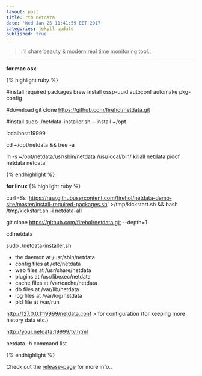 ```yaml
---
layout: post
title: rtm netdata
date: 'Wed Jan 25 11:41:59 EET 2017'
categories: jekyll update
published: true
---
```

> i'll share beauty & modern real time monitoring tool..

-----
**for mac osx**

{% highlight ruby %}

#install required packages
brew install ossp-uuid autoconf automake pkg-config

#download
git clone https://github.com/firehol/netdata.git

#install
sudo ./netdata-installer.sh --install ~/opt

localhost:19999

cd ~/opt/netdata && tree -a

ln -s  ~/opt/netdata/usr/sbin/netdata /usr/local/bin/
    killall netdata
    pidof netdata
    netdata


{% endhighlight %}

**for linux**
{% highlight ruby %}

curl -Ss 'https://raw.githubusercontent.com/firehol/netdata-demo-site/master/install-required-packages.sh' >/tmp/kickstart.sh && bash /tmp/kickstart.sh -i netdata-all

git clone https://github.com/firehol/netdata.git --depth=1

cd netdata

sudo ./netdata-installer.sh

   - the daemon    at /usr/sbin/netdata
   - config files  at /etc/netdata
   - web files     at /usr/share/netdata
   - plugins       at /usr/libexec/netdata
   - cache files   at /var/cache/netdata
   - db files      at /var/lib/netdata
   - log files     at /var/log/netdata
   - pid file      at /var/run



http://127.0.0.1:19999/netdata.conf > for configuration (for keeping more history data etc.)

http://your.netdata:19999/tv.html

netdata -h command list

{% endhighlight %}



Check out the [release-page] for more info..

[release-page]: https://github.com/firehol/netdata/releases

